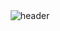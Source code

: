 <div align="center">
  <img src="https://github.com/MaxVanDijck/maxvandijck/blob/main/final.gif" alt="header"/>
</div>
<!--
**MaxVanDijck/maxvandijck** is a ✨ _special_ ✨ repository because its `README.md` (this file) appears on your GitHub profile.

Here are some ideas to get you started:

- 🔭 I’m currently working on ...
- 🌱 I’m currently learning ...
- 👯 I’m looking to collaborate on ...
- 🤔 I’m looking for help with ...
- 💬 Ask me about ...
- 📫 How to reach me: ...
- 😄 Pronouns: ...
- ⚡ Fun fact: ...
-->
